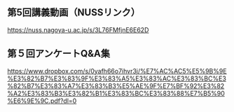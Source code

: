 ## 第5回講義動画（NUSSリンク） <bf>
https://nuss.nagoya-u.ac.jp/s/3L76FMfjnE6E62D
  
## 第５回アンケートQ&A集 <bf>
https://www.dropbox.com/s/0yafh66o7ihvr3j/%E7%AC%AC5%E5%9B%9E%E3%82%B7%E3%83%9F%E3%83%A5%E3%83%AC%E3%83%BC%E3%82%B7%E3%83%A7%E3%83%B3%E5%AE%9F%E7%BF%92%E3%82%A2%E3%83%B3%E3%82%B1%E3%83%BC%E3%83%88%E7%B5%90%E6%9E%9C.pdf?dl=0
